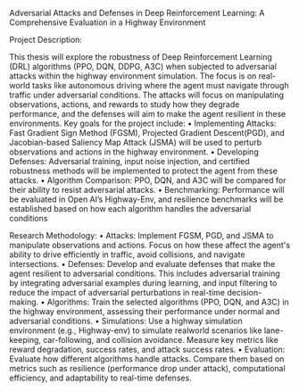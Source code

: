 Adversarial Attacks and Defenses in Deep Reinforcement Learning: A Comprehensive Evaluation in a Highway Environment

Project Description:

This thesis will explore the robustness of Deep Reinforcement Learning (DRL) algorithms (PPO, DQN, DDPG, A3C) when subjected to adversarial attacks within the highway environment simulation. The focus is on real-world tasks like autonomous driving where the agent must navigate through traffic under adversarial conditions. The attacks will focus on manipulating observations, actions, and rewards to study how they degrade performance, and the defenses will aim to make the agent resilient in these environments. Key goals for the project include:
• Implementing Attacks: Fast Gradient Sign Method (FGSM), Projected Gradient Descent(PGD), and Jacobian-based Saliency Map Attack (JSMA) will be used to perturb observations and actions in the highway environment.
• Developing Defenses: Adversarial training, input noise injection, and certified robustness methods will be implemented to protect the agent from these attacks.
• Algorithm Comparison: PPO, DQN, and A3C will be compared for their ability to resist adversarial attacks.
• Benchmarking: Performance will be evaluated in Open AI’s Highway-Env, and resilience benchmarks will be established based on how each algorithm handles the adversarial conditions

Research Methodology:
• Attacks: Implement FGSM, PGD, and JSMA to manipulate observations and actions. Focus on how these affect the agent's ability to drive efficiently in traffic, avoid collisions, and navigate intersections.
• Defenses: Develop and evaluate defenses that make the agent resilient to adversarial conditions. This includes adversarial training by integrating adversarial examples during learning, and input filtering to reduce the impact of adversarial perturbations in real-time decision-making.
• Algorithms: Train the selected algorithms (PPO, DQN, and A3C) in the highway environment, assessing their performance under normal and adversarial conditions.
• Simulations: Use a highway simulation environment (e.g., Highway-env) to simulate realworld scenarios like lane-keeping, car-following, and collision avoidance. Measure key metrics like reward degradation, success rates, and attack success rates.
• Evaluation: Evaluate how different algorithms handle attacks. Compare them based on metrics such as resilience (performance drop under attack), computational efficiency, and adaptability to real-time defenses.
